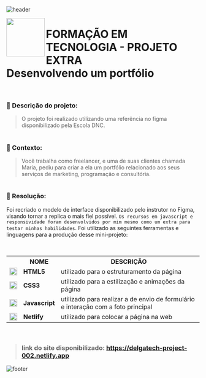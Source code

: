 ![header](https://capsule-render.vercel.app/api?type=waving&color=0:db813b,50:d76f32,100:e0945e&height=150&section=header)

<html>
  <img align="left" src="https://github.com/Delgado-tech/dnc-landing-page-challenge/assets/60985347/01280482-629f-4956-93a1-f7bab2b52400" width="100px"/>
  <h1>FORMAÇÃO EM TECNOLOGIA - PROJETO EXTRA<br>
  Desenvolvendo um portfólio<br><br></h1>
</html>

### 🚀 Descrição do projeto:
> O projeto foi realizado utilizando uma referência no figma disponibilizado pela Escola DNC.

# 

### 📄 Contexto:
> Você trabalha como freelancer, e uma de suas clientes chamada Maria, pediu para criar a ela 
> um portfólio relacionado aos seus serviços de marketing, programação e consultória.

#

### 🎯 Resolução:
Foi recriado o modelo de interface disponibilizado pelo instrutor no Figma, visando tornar a replica o mais fiel possível. `Os recursos em javascript e responsividade foram desenvolvidos por mim mesmo como um extra para testar minhas habilidades`. Foi utilizado as seguintes ferramentas e linguagens para a produção desse mini-projeto:

<html>
  <br>
  <table>
    <tr>
      <th></th>
      <th>NOME</th>
      <th>DESCRIÇÃO</th>
    </tr>
    <!--Linha 1-->
    <tr>
      <td> <img src="https://cdn.jsdelivr.net/gh/devicons/devicon/icons/html5/html5-original.svg" width="20px"/></td>
      <td><strong>HTML5<strong/></td>
      <td>utilizado para o estruturamento da página</td>
    </tr>
    <!--Linha 2-->
    <tr>
      <td> <img src="https://cdn.jsdelivr.net/gh/devicons/devicon/icons/css3/css3-original.svg" width="20px"/></td>
      <td><strong>CSS3<strong/></td>
      <td>utilizado para a estilização e animações da página</td>
    </tr>
    <!--Linha 3-->
    <tr>
      <td> <img src="https://cdn.jsdelivr.net/gh/devicons/devicon/icons/javascript/javascript-plain.svg" width="20px"/></td>
      <td><strong>Javascript<strong/></td>
      <td>utilizado para realizar a de envio de formulário e interação com a foto principal</td>
    </tr>
    <!--Linha 4-->
    <tr>
      <td> <img src="https://www.netlify.com/favicon.ico" width="20px"/></td>
      <td><strong>Netlify<strong/></td>
      <td>utilizado para colocar a página na web</td>
    </tr>
  </table>
  <br>
</html>

> ### link do site disponibilizado: https://delgatech-project-002.netlify.app


![footer](https://capsule-render.vercel.app/api?type=waving&color=0:0d1117,50:161b22,100:30363d&height=150&section=footer)
